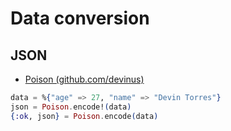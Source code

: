 # Data conversion

## JSON

* [Poison (github.com/devinus)](https://github.com/devinus/poison#usage)

```ex
data = %{"age" => 27, "name" => "Devin Torres"}
json = Poison.encode!(data)
{:ok, json} = Poison.encode(data)
```